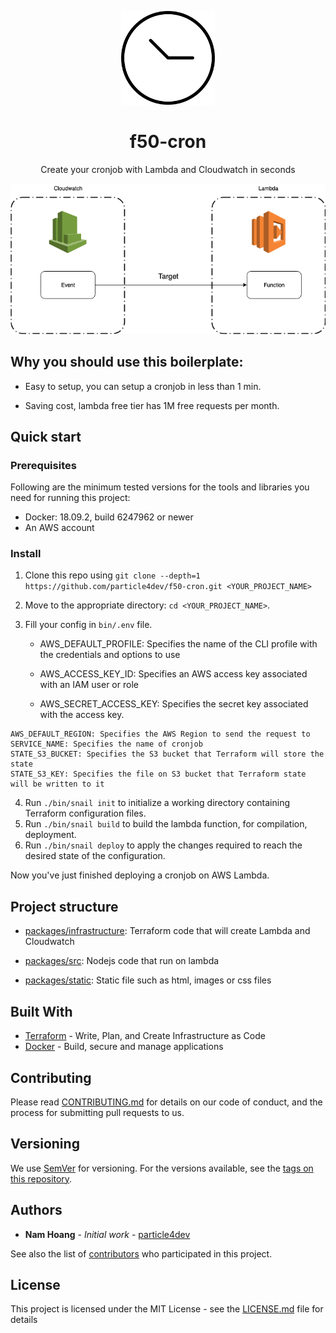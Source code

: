 <p align="center">
  <img src="logo.jpg" width="150" />
</p>

<h1 align="center">
  f50-cron
  <br>
</h1>

<p align="center">
  Create your cronjob with Lambda and Cloudwatch in seconds
</p>

<p align="center">
  <img src="architecture/diagram.png" />
</p>

## Why you should use this boilerplate:

- Easy to setup, you can setup a cronjob in less than 1 min.

- Saving cost, lambda free tier has 1M free requests per month.

## Quick start

### Prerequisites

Following are the minimum tested versions for the tools and libraries you need for running this project:

- Docker: 18.09.2, build 6247962 or newer
- An AWS account

### Install

1.  Clone this repo using `git clone --depth=1 https://github.com/particle4dev/f50-cron.git <YOUR_PROJECT_NAME>`
2.  Move to the appropriate directory: `cd <YOUR_PROJECT_NAME>`.<br />
3.  Fill your config in `bin/.env` file.<br />

    - AWS_DEFAULT_PROFILE: Specifies the name of the CLI profile with the credentials and options to use

    - AWS_ACCESS_KEY_ID: Specifies an AWS access key associated with an IAM user or role

    - AWS_SECRET_ACCESS_KEY: Specifies the secret key associated with the access key.

```
AWS_DEFAULT_REGION: Specifies the AWS Region to send the request to
SERVICE_NAME: Specifies the name of cronjob
STATE_S3_BUCKET: Specifies the S3 bucket that Terraform will store the state
STATE_S3_KEY: Specifies the file on S3 bucket that Terraform state will be written to it
```
4. Run `./bin/snail init` to initialize a working directory containing Terraform configuration files.<br />
5. Run `./bin/snail build` to build the lambda function, for compilation, deployment.<br />
6. Run `./bin/snail deploy` to apply the changes required to reach the desired state of the configuration.

Now you've just finished deploying a cronjob on AWS Lambda. 

## Project structure

- [packages/infrastructure](packages/infrastructure): Terraform code that will create Lambda and Cloudwatch

- [packages/src](packages/src): Nodejs code that run on lambda 

- [packages/static](packages/static): Static file such as html, images or css files

## Built With

* [Terraform](https://www.terraform.io/) - Write, Plan, and Create Infrastructure as Code
* [Docker](https://www.docker.com/) - Build, secure and manage applications

## Contributing

Please read [CONTRIBUTING.md](CONTRIBUTING.md) for details on our code of conduct, and the process for submitting pull requests to us.

## Versioning

We use [SemVer](http://semver.org/) for versioning. For the versions available, see the [tags on this repository](https://github.com/particle4dev/f50-cron/releases). 

## Authors

* **Nam Hoang** - *Initial work* - [particle4dev](https://github.com/particle4dev)

See also the list of [contributors](AUTHORS) who participated in this project.

## License

This project is licensed under the MIT License - see the [LICENSE.md](LICENSE.md) file for details
